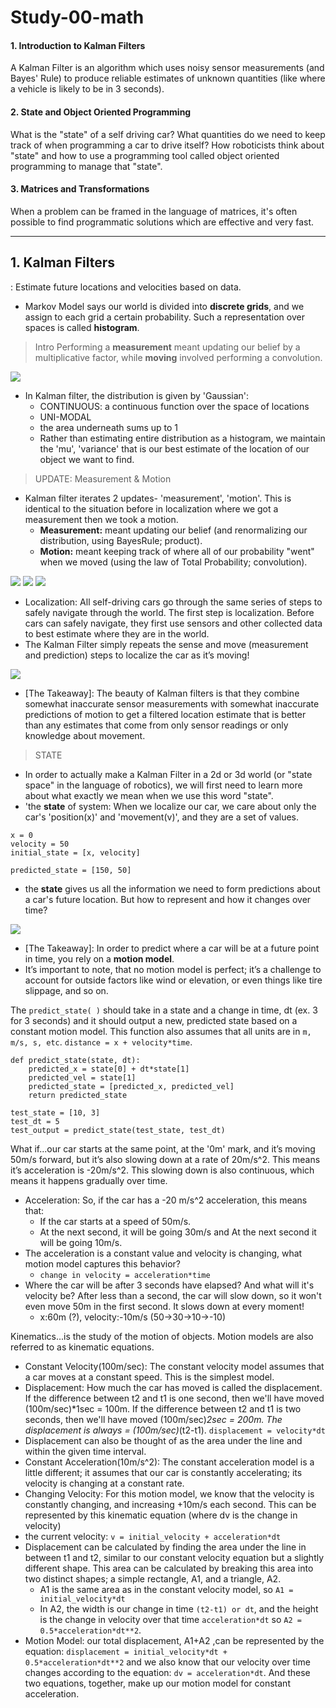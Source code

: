 # Study-00-math

#### 1. Introduction to Kalman Filters
A Kalman Filter is an algorithm which uses noisy sensor measurements (and Bayes' Rule) to produce reliable estimates of unknown quantities (like where a vehicle is likely to be in 3 seconds).

#### 2. State and Object Oriented Programming
What is the "state" of a self driving car? What quantities do we need to keep track of when programming a car to drive itself? How roboticists think about "state" and how to use a programming tool called object oriented programming to manage that "state".

#### 3. Matrices and Transformations
When a problem can be framed in the language of matrices, it's often possible to find programmatic solutions which are effective and very fast.

------------------------------------------------------------------------------------------------------------

## 1. Kalman Filters
: Estimate future locations and velocities based on data.
 - Markov Model says our world is divided into **discrete grids**, and we assign to each grid a certain probability. Such a representation over spaces is called **histogram**.
 
> Intro
Performing a **measurement** meant updating our belief by a multiplicative factor, while **moving** involved performing a convolution.
<img src="https://user-images.githubusercontent.com/31917400/40812124-13f41562-652c-11e8-9bae-b4731167c731.jpg" />

 - In Kalman filter, the distribution is given by 'Gaussian':
   - CONTINUOUS: a continuous function over the space of locations
   - UNI-MODAL
   - the area underneath sums up to 1 
   - Rather than estimating entire distribution as a histogram, we maintain the 'mu', 'variance' that is our best estimate of the location of our object we want to find.

> UPDATE: Measurement & Motion
 - Kalman filter iterates 2 updates- 'measurement', 'motion'. This is identical to the situation before in localization where we got a measurement then we took a motion. 
   - **Measurement:** meant updating our belief (and renormalizing our distribution, using BayesRule; product).
   - **Motion:** meant keeping track of where all of our probability "went" when we moved (using the law of Total Probability; convolution).
<img src="https://user-images.githubusercontent.com/31917400/40843872-4ff26a7c-65aa-11e8-812f-f80f24a6597e.jpg" />

<img src="https://user-images.githubusercontent.com/31917400/40845114-9d457186-65ad-11e8-8e1a-545ee7c4e66f.jpg" />

<img src="https://user-images.githubusercontent.com/31917400/40846947-e0d91e8e-65b2-11e8-80f0-7199a081f09c.jpg" />

 - Localization: All self-driving cars go through the same series of steps to safely navigate through the world. The first step is localization. Before cars can safely navigate, they first use sensors and other collected data to best estimate where they are in the world.
 - The Kalman Filter simply repeats the sense and move (measurement and prediction) steps to localize the car as it’s moving!
<img src="https://user-images.githubusercontent.com/31917400/40847073-3ee63692-65b3-11e8-85ef-72febf5c43d6.png" />
 
 - [The Takeaway]: The beauty of Kalman filters is that they combine somewhat inaccurate sensor measurements with somewhat inaccurate predictions of motion to get a filtered location estimate that is better than any estimates that come from only sensor readings or only knowledge about movement.
 
> STATE
 - In order to actually make a Kalman Filter in a 2d or 3d world (or "state space" in the language of robotics), we will first need to learn more about what exactly we mean when we use this word "state".
 - 'the **state** of system: When we localize our car, we care about only the car's 'position(x)' and 'movement(v)', and they are a set of values.
```
x = 0
velocity = 50
initial_state = [x, velocity]

predicted_state = [150, 50]
```
 - the **state** gives us all the information we need to form predictions about a car's future location. But how to represent and how it changes over time?
<img src="https://user-images.githubusercontent.com/31917400/40849581-393d5822-65ba-11e8-90d0-dbe5439a8cbd.jpg" />

 - [The Takeaway]: In order to predict where a car will be at a future point in time, you rely on a **motion model**.
 - It’s important to note, that no motion model is perfect; it’s a challenge to account for outside factors like wind or elevation, or even things like tire slippage, and so on.

The `predict_state( )` should take in a state and a change in time, dt (ex. 3 for 3 seconds) and it should output a new, predicted state based on a constant motion model. This function also assumes that all units are in `m, m/s, s, etc`. `distance = x + velocity*time`.
```
def predict_state(state, dt):
    predicted_x = state[0] + dt*state[1]
    predicted_vel = state[1] 
    predicted_state = [predicted_x, predicted_vel]
    return predicted_state

test_state = [10, 3]
test_dt = 5
test_output = predict_state(test_state, test_dt)
```
What if...our car starts at the same point, at the '0m' mark, and it’s moving 50m/s forward, but it’s also slowing down at a rate of 20m/s^2. This means it’s acceleration is -20m/s^2. This slowing down is also continuous, which means it happens gradually over time.
 - Acceleration: So, if the car has a -20 m/s^2 acceleration, this means that:
   - If the car starts at a speed of 50m/s.
   - At the next second, it will be going 30m/s and At the next second it will be going 10m/s.
 - The acceleration is a constant value and velocity is changing, what motion model captures this behavior? 
   - `change in velocity = acceleration*time`
 - Where the car will be after 3 seconds have elapsed? And what will it's velocity be? After less than a second, the car will slow down, so it won't even move 50m in the first second. It slows down at every moment!
   - x:60m (?), velocity:-10m/s (50->30->10->-10)

Kinematics...is the study of the motion of objects. Motion models are also referred to as kinematic equations.
 - Constant Velocity(100m/sec): The constant velocity model assumes that a car moves at a constant speed. This is the simplest model.
 - Displacement: How much the car has moved is called the displacement. If the difference between t2 and t1 is one second, then we'll have moved (100m/sec)*1sec = 100m. If the difference between t2 and t1 is two seconds, then we'll have moved (100m/sec)*2sec = 200m. The displacement is always = (100m/sec)*(t2-t1). `displacement = velocity*dt`
 - Displacement can also be thought of as the area under the line and within the given time interval.
 - Constant Acceleration(10m/s^2): The constant acceleration model is a little different; it assumes that our car is constantly accelerating; its velocity is changing at a constant rate.
 - Changing Velocity: For this motion model, we know that the velocity is constantly changing, and increasing +10m/s each second. This can be represented by this kinematic equation (where dv is the change in velocity)
 - the current velocity: `v = initial_velocity + acceleration*dt`
 - Displacement can be calculated by finding the area under the line in between t1 and t2, similar to our constant velocity equation but a slightly different shape. This area can be calculated by breaking this area into two distinct shapes; a simple rectangle, A1, and a triangle, A2.
   - A1 is the same area as in the constant velocity model, so `A1 = initial_velocity*dt `
   - In A2, the width is our change in time `(t2-t1) or dt`, and the height is the change in velocity over that time `acceleration*dt` so `A2 = 0.5*acceleration*dt**2`.
 - Motion Model: our total displacement, A1+A2 ,can be represented by the equation: `displacement = initial_velocity*dt + 0.5*acceleration*dt**2` and we also know that our velocity over time changes according to the equation: `dv = acceleration*dt`. And these two equations, together, make up our motion model for constant acceleration.
 
 




















